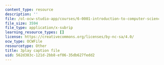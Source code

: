```yaml
---
content_type: resource
description: ''
file: /ol-ocw-studio-app/courses/6-0001-introduction-to-computer-science-and-programming-in-python-fall-2016/562d383c121d2bb8ef0635db627fedd2_4gPwo38MNss.srt
file_size: 3594
file_type: application/x-subrip
learning_resource_types: []
license: https://creativecommons.org/licenses/by-nc-sa/4.0/
ocw_type: OCWFile
resourcetype: Other
title: 3play caption file
uid: 562d383c-121d-2bb8-ef06-35db627fedd2
---
```

